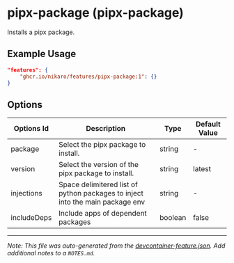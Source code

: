 
# pipx-package (pipx-package)

Installs a pipx package.

## Example Usage

```json
"features": {
    "ghcr.io/nikaro/features/pipx-package:1": {}
}
```

## Options

| Options Id | Description | Type | Default Value |
|-----|-----|-----|-----|
| package | Select the pipx package to install. | string | - |
| version | Select the version of the pipx package to install. | string | latest |
| injections | Space delimitered list of python packages to inject into the main package env | string | - |
| includeDeps | Include apps of dependent packages | boolean | false |



---

_Note: This file was auto-generated from the [devcontainer-feature.json](https://github.com/nikaro/features/blob/main/src/pipx-package/devcontainer-feature.json).  Add additional notes to a `NOTES.md`._
